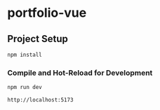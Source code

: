 # portfolio-vue

## Project Setup

```sh
npm install
```

### Compile and Hot-Reload for Development

```sh
npm run dev
```
```sh
http://localhost:5173
```
